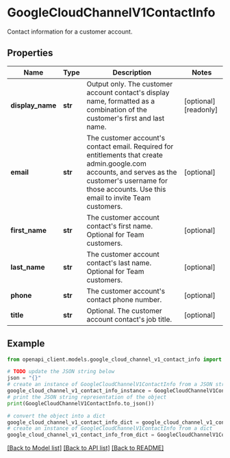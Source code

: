 # GoogleCloudChannelV1ContactInfo

Contact information for a customer account.

## Properties

Name | Type | Description | Notes
------------ | ------------- | ------------- | -------------
**display_name** | **str** | Output only. The customer account contact&#39;s display name, formatted as a combination of the customer&#39;s first and last name. | [optional] [readonly] 
**email** | **str** | The customer account&#39;s contact email. Required for entitlements that create admin.google.com accounts, and serves as the customer&#39;s username for those accounts. Use this email to invite Team customers. | [optional] 
**first_name** | **str** | The customer account contact&#39;s first name. Optional for Team customers. | [optional] 
**last_name** | **str** | The customer account contact&#39;s last name. Optional for Team customers. | [optional] 
**phone** | **str** | The customer account&#39;s contact phone number. | [optional] 
**title** | **str** | Optional. The customer account contact&#39;s job title. | [optional] 

## Example

```python
from openapi_client.models.google_cloud_channel_v1_contact_info import GoogleCloudChannelV1ContactInfo

# TODO update the JSON string below
json = "{}"
# create an instance of GoogleCloudChannelV1ContactInfo from a JSON string
google_cloud_channel_v1_contact_info_instance = GoogleCloudChannelV1ContactInfo.from_json(json)
# print the JSON string representation of the object
print(GoogleCloudChannelV1ContactInfo.to_json())

# convert the object into a dict
google_cloud_channel_v1_contact_info_dict = google_cloud_channel_v1_contact_info_instance.to_dict()
# create an instance of GoogleCloudChannelV1ContactInfo from a dict
google_cloud_channel_v1_contact_info_from_dict = GoogleCloudChannelV1ContactInfo.from_dict(google_cloud_channel_v1_contact_info_dict)
```
[[Back to Model list]](../README.md#documentation-for-models) [[Back to API list]](../README.md#documentation-for-api-endpoints) [[Back to README]](../README.md)


